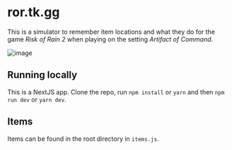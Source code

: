 # ror.tk.gg

This is a simulator to remember item locations and what they do for the game _Risk of Rain 2_ when playing on the setting _Artifact of Command_.

![image](https://user-images.githubusercontent.com/125273/195466306-c8726952-b4e5-4824-b2fc-d5716ddf94c4.png)

## Running locally

This is a NextJS app. Clone the repo, run `npm install` or `yarn` and then `npm run dev` or `yarn dev`.

## Items

Items can be found in the root directory in `items.js`. 
